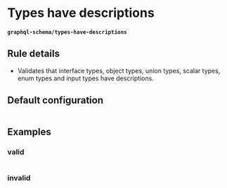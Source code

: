 # Types have descriptions
#### `graphql-schema/types-have-descriptions`

## Rule details

* Validates that interface types, object types, union types, scalar types, enum types and input types have descriptions.

## Default configuration
```json
```

## Examples

### valid
```graphql
```

### invalid
```graphql
```
